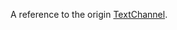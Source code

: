 A reference to the origin [TextChannel](https://create.roblox.com/docs/reference/engine/classes/TextChannel).